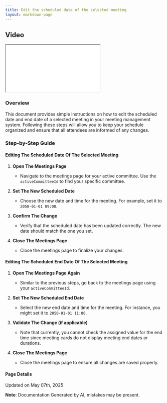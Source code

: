 ```yaml
---
title: Edit the scheduled date of the selected meeting
layout: markdown-page
---
```


## Video 
<div class="container my-5">
	<div class="embed-responsive embed-responsive-16by9">
		<iframe class="embed-responsive-item" src="..\media\meetings\edit_the_scheduled\Edit_the_scheduled_date_of_the_selected_meeting.webm" allowfullscreen></iframe>
	</div>
</div>

### Overview

This document provides simple instructions on how to edit the scheduled date and end date of a selected meeting in your meeting management system. Following these steps will allow you to keep your schedule organized and ensure that all attendees are informed of any changes.

### Step-by-Step Guide

#### Editing The Scheduled Date Of The Selected Meeting

1. **Open The Meetings Page**
   - Navigate to the meetings page for your active committee. Use the `activeCommitteeId` to find your specific committee.

2. **Set The New Scheduled Date**
   - Choose the new date and time for the meeting. For example, set it to `2050-01-01 09:00`.

3. **Confirm The Change**
   - Verify that the scheduled date has been updated correctly. The new date should match the one you set.

4. **Close The Meetings Page**
   - Close the meetings page to finalize your changes.

#### Editing The Scheduled End Date Of The Selected Meeting

1. **Open The Meetings Page Again**
   - Similar to the previous steps, go back to the meetings page using your `activeCommitteeId`.

2. **Set The New Scheduled End Date**
   - Select the new end date and time for the meeting. For instance, you might set it to `2050-01-01 11:00`.

3. **Validate The Change (if applicable)**
   - Note that currently, you cannot check the assigned value for the end time since meeting cards do not display meeting end dates or durations.

4. **Close The Meetings Page**
   - Close the meetings page to ensure all changes are saved properly.

#### Page Details
Updated on May 07th, 2025

**Note**: Documentation Generated by AI, mistakes may be present.